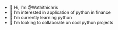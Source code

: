 - 👋 Hi, I’m @Wathithichris
- 👀 I’m interested in application of python in finance
- 🌱 I’m currently learning python
- 💞️ I’m looking to collaborate on cool python projects


<!---
Wathithichris/Wathithichris is a ✨ special ✨ repository because its `README.md` (this file) appears on your GitHub profile.
You can click the Preview link to take a look at your changes.
--->
